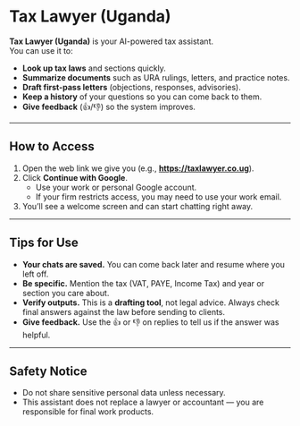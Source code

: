 # Tax Lawyer (Uganda)

**Tax Lawyer (Uganda)** is your AI-powered tax assistant.  
You can use it to:
- **Look up tax laws** and sections quickly.
- **Summarize documents** such as URA rulings, letters, and practice notes.
- **Draft first-pass letters** (objections, responses, advisories).
- **Keep a history** of your questions so you can come back to them.
- **Give feedback** (👍/👎) so the system improves.

---

## How to Access
1. Open the web link we give you (e.g., **https://taxlawyer.co.ug**).
2. Click **Continue with Google**.
   - Use your work or personal Google account.
   - If your firm restricts access, you may need to use your work email.
3. You’ll see a welcome screen and can start chatting right away.

---

## Tips for Use
- **Your chats are saved.** You can come back later and resume where you left off.
- **Be specific.** Mention the tax (VAT, PAYE, Income Tax) and year or section you care about.
- **Verify outputs.** This is a **drafting tool**, not legal advice. Always check final answers against the law before sending to clients.
- **Give feedback.** Use the 👍 or 👎 on replies to tell us if the answer was helpful.

---

## Safety Notice
- Do not share sensitive personal data unless necessary.
- This assistant does not replace a lawyer or accountant — you are responsible for final work products.